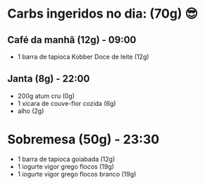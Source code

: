 # Carbs ingeridos no dia: (70g) 😎

## Café da manhã (12g) - 09:00

- 1 barra de tapioca Kobber Doce de leite (12g)

## Janta (8g) - 22:00

- 200g atum cru (0g)
- 1 xícara de couve-flor cozida (6g)
- alho (2g)

# Sobremesa (50g) - 23:30

- 1 barra de tapioca goiabada (12g)
- 1 iogurte vigor grego flocos (19g)
- 1 iogurte vigor grego flocos branco (19g)